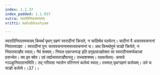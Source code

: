 ```yaml
---
index: 1.1.37
index_padded: 1.1.037
sutra: स्वरादिनिपातमव्ययम्
vritti: mahabhashyam

---
```

 स्वरादिनिपातमव्ययम् किमर्थं पृथग् ग्रहणं स्वरादीनां क्रियते, न चादिष्वेव पठ्येरन्। चादीनां वै असत्त्ववचनानां निपातसञ्ज्ञा । स्वरादीनां पुनः सत्त्ववचनानामसत्त्ववचनानां च। अथ किमर्थमुभे सञ्ज्ञे क्रियेते, न निपातसञ्ज्ञैव स्यात्। नैवं शक्यम्। निपात एकाजनाङ् इति प्रगृह्यसञ्ज्ञोक्ता सा स्वरादीनामप्येकाचां प्रसज्येत। क्व इव क्वेव। एवं तर्ह्यव्ययसञ्ज्ञैवास्तु। तच्चाशक्यम्। वक्ष्यत्येतत्- अव्यये नञ्ञ्कुनिपातानामिति। तद् गरीयसा न्यासेन परिगणनं कर्तव्यं स्यात्। तस्मात् पृथग्ग्रहणं कर्तव्यम्। उभे च सञ्ज्ञे कर्तव्ये।।37।। 